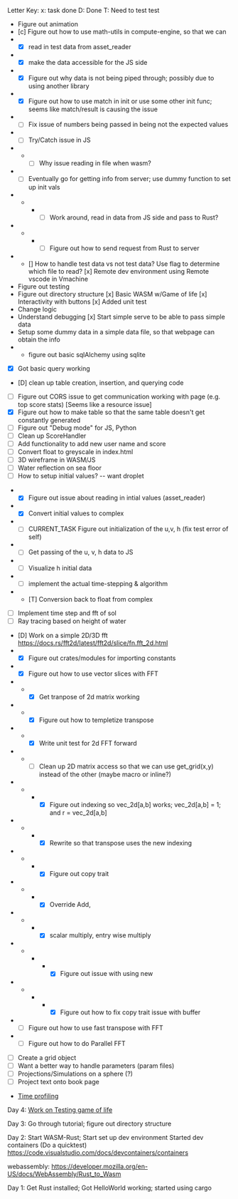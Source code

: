 Letter Key:
x: task done
D: Done
T: Need to test test

- Figure out animation
- [c] Figure out how to use math-utils in compute-engine, so that we can
- - [x] read in test data from asset_reader
- - [x] make the data accessible for the JS side
- - [x] Figure out why data is not being piped through; possibly due to using another library
- - [x] Figure out how to use match in init or use some other init func; seems like match/result is causing the issue
- - [ ] Fix issue of numbers being passed in being not the expected values
- - [ ] Try/Catch issue in JS
- - - [ ] Why issue reading in file when wasm? 
- - [ ] Eventually go for getting info from server; use dummy function to set up init vals
- - - - [ ] Work around, read in data from JS side and pass to Rust?
- - - - [ ] Figure out how to send request from Rust to server
- - [] How to handle test data vs not test data? Use flag to determine which file to read?
[x] Remote dev environment using Remote vscode in Vmachine
- Figure out testing
- Figure out directory structure
[x] Basic WASM w/Game of life
[x] Interactivity with buttons
[x] Added unit test
- Change logic
- Understand debugging
[x] Start simple serve to be able to pass simple data
- Setup some dummy data in a simple data file, so that webpage can obtain the info
- - figure out basic sqlAlchemy using sqlite
- [x] Got basic query working
- [D] clean up table creation, insertion, and querying code
- [ ] Figure out CORS issue to get communication working with page
(e.g. top score stats) [Seems like a resource issue]
- [x] Figure out how to make table so that the same table doesn't get constantly generated 
- [ ] Figure out "Debug mode" for JS, Python
- [ ] Clean up ScoreHandler 
- [ ] Add functionality to add new user name and score
- [ ] Convert float to greyscale in index.html
- [ ] 3D wireframe in WASM/JS
- [ ] Water reflection on sea floor
- [ ] How to setup initial values? -- want droplet
- - [x] Figure out issue about reading in intial values (asset_reader)
- - [x] Convert initial values to complex
- - [ ] CURRENT_TASK  Figure out initialization of the u,v, h (fix test error of self)
- - [ ] Get passing of the u, v, h data to JS
- - [ ] Visualize h initial data
- - [ ] implement the actual time-stepping & algorithm
- - [T] Conversion back to float from complex
- [ ] Implement time step and fft of sol
- [ ] Ray tracing based on height of water
- [D] Work on a simple 2D/3D fft https://docs.rs/fft2d/latest/fft2d/slice/fn.fft_2d.html
- - [x] Figure out crates/modules for importing constants
- - [x] Figure out how to use vector slices with FFT
- - - [x] Get tranpose of 2d matrix working
- - - [x] Figure out how to templetize transpose
- - - [x] Write unit test for 2d FFT forward
- - - [ ] Clean up 2D matrix access so that we can use get_grid(x,y) instead of the other (maybe macro or inline?)
- - - - [x] Figure out indexing so vec_2d[a,b] works; vec_2d[a,b] = 1; and r = vec_2d[a,b]
- - - - [x] Rewrite so that transpose uses the new indexing
- - - - [x] Figure out copy trait
- - - - [x] Override Add, 
- - - - [x] scalar multiply, entry wise multiply
- - - - -[x] Figure out issue with using new
- - - - -[x] Figure out how to fix copy trait issue with buffer
- - [ ] Figure out how to use fast transpose with FFT
- - [ ] Figure out how to do Parallel FFT
- [ ] Create a grid object
- [ ] Want a better way to handle parameters (param files)
- [ ] Projections/Simulations on a sphere (?)
- [ ] Project text onto book page
- [Time profiling](https://rustwasm.github.io/docs/book/game-of-life/time-profiling.html)

Day 4: [Work on Testing game of life](https://rustwasm.github.io/docs/book/game-of-life/testing.html#testing-conways-game-of-life)

Day 3: Go through tutorial; figure out directory structure

Day 2: Start WASM-Rust; Start set up dev environment
Started dev containers (Do a quicktest)
https://code.visualstudio.com/docs/devcontainers/containers

webassembly: https://developer.mozilla.org/en-US/docs/WebAssembly/Rust_to_Wasm

Day 1: Get Rust installed; Got HelloWorld working; started using cargo
